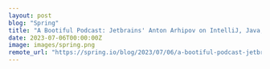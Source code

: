 ```yaml
---
layout: post
blog: "Spring"
title: "A Bootiful Podcast: Jetbrains' Anton Arhipov on IntelliJ, Java, and so much more "
date: 2023-07-06T00:00:00Z
image: images/spring.png
remote_url: "https://spring.io/blog/2023/07/06/a-bootiful-podcast-jetbrains-anton-arhipov-on-intellij-java-and-so-much-more"
---
```

